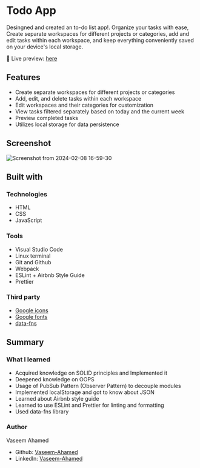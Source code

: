 
# Todo App

 Desingned and created an to-do list app!. Organize your tasks with ease, Create separate workspaces for different projects or categories, add and edit tasks within each workspace, and keep everything conveniently saved on your device's local storage.

 
🔗 Live preview: [here](https://vaseemgit7.github.io/todo-app/)

## Features

- Create separate workspaces for different projects or categories
- Add, edit, and delete tasks within each workspace
- Edit workspaces and their categories for customization
- View tasks filtered separately based on today and the current week
- Preview completed tasks
- Utilizes local storage for data persistence

## Screenshot

![Screenshot from 2024-02-08 16-59-30](https://github.com/vaseemGit7/todo-app/assets/105648020/8201366f-5d46-4e54-b153-9a39e2027123)


## Built with

### Technologies

- HTML
- CSS
- JavaScript

### Tools

- Visual Studio Code
- Linux terminal
- Git and Github
- Webpack
- ESLint + Airbnb Style Guide
- Prettier

### Third party

- [Google icons](https://fonts.google.com/icons)
- [Google fonts](https://fonts.google.com/)
- [data-fns](https://date-fns.org/docs/Getting-Started/)


## Summary

### What I learned

- Acquired knowledge on SOLID principles and Implemented it
- Deepened knowledge on OOPS
- Usage of PubSub Pattern (Observer Pattern) to decouple modules
- Implemented localStorage and got to know about JSON
- Learned about Airbnb style guide
- Learned to use ESLint and Prettier for linting and formatting
- Used data-fns library


### Author

Vaseem Ahamed

- Github: [Vaseem-Ahamed](https://github.com/)
- LinkedIn: [Vaseem-Ahamed](https://www.linkedin.com/in/vaseem-ahamed-va/)
